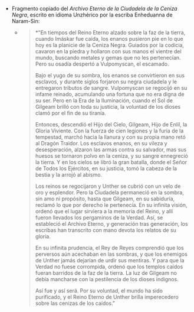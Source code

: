 - Fragmento copiado del *Archivo Eterno de la Ciudadela de la Ceniza Negra*, escrito en idioma Unzhérico por la escriba Enheduanna de Naram-Sin:
	- > *"En tiempos del Reino Eterno alzado sobre la faz de la tierra, cuando Imáskar fue caída, los enanos pusieron pie en lo que hoy es la planicie de la Ceniza Negra. Guiados por la codicia, cavaron en la piedra y hollaron con sus manos el vientre del mundo, buscando metales y gemas que no les pertenecían. Pero su osadía despertó a Vulpomyscan, el escamado.
	  >
	  > Bajo el yugo de su sombra, los enanos se convirtieron en sus esclavos, y durante siglos forjaron su negra ciudadela y le entregaron tributos de sangre. Vulpomyscan se regocijó en su infame reinado, acumulando una fortuna que no era digna de su ser. Pero en la Era de la Iluminación, cuando el Sol de Gilgeam brilló con toda su justicia, la voluntad de los dioses clamó por el fin de su tiranía.
	  >
	  > Entonces, descendió el Hijo del Cielo, Gilgeam, Hijo de Enlil, la Gloria Viviente. Con la fuerza de cien legiones y la furia de la tempestad, marchó hacia la llanura y con su propia mano retó al Dragón Traidor. Los esclavos enanos, en su vileza y desesperación, alzaron las armas contra su salvador, mas sus huesos se tornaron polvo en la ceniza, y su sangre ennegreció la tierra. Y en los cielos se libró la gran batalla, donde el Señor de Todos los Ejércitos, en su justicia, tomó la cabeza de la bestia y la arrojó al abismo.
	  >
	  > Los reinos se regocijaron y Unther se cubrió con un velo de oro y esplendor. Pero la Ciudadela permaneció en la sombra, sin amo ni propósito, hasta que Gilgeam, en su sabiduría, reclamó lo que por derecho le pertenecía. En su infinita visión, ordenó que el lugar sirviera a la memoria del Reino, y allí fueron llevados los pergaminos de la Verdad. Así, se estableció el Archivo Eterno, y generación tras generación, los escribas han transcrito con mano devota los relatos de su gloria.
	  >
	  > En su infinita prudencia, el Rey de Reyes comprendió que los perversos aún acechaban en las sombras, y que los enemigos de Unther jamás dejarían de urdir sus mentiras. Y para que la Verdad no fuese corrompida, ordenó que los templos caídos fueran barridos de la faz de la tierra. La luz de Gilgeam no debía mancharse con la pestilencia de los dioses indignos.
	  >
	  > Así fue y así será. Por su voluntad, el mundo ha sido purificado, y el Reino Eterno de Unther brilla imperecedero sobre las cenizas de los caídos."
